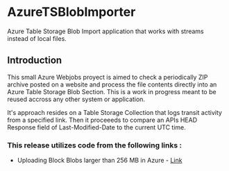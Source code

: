 # AzureTSBlobImporter
Azure Table Storage Blob Import application that works with streams instead of local files. 

## Introduction
This small Azure Webjobs proyect is aimed to check a periodically ZIP archive posted on a website and process the file contents directly into an Azure Table Storage Blob Section. This is a work in progress meant to be reused accross any other system or application.

It's approach resides on a Table Storage Collection that logs transit activity from a specified link. Then it proceeeds to compare an APIs HEAD Response field of Last-Modified-Date to the current UTC time.

### This release utilizes code from the following links :
- Uploading Block Blobs larger than 256 MB in Azure - [Link](https://inside.covve.com/uploading-block-blobs-larger-than-256-mb-in-azure/)
